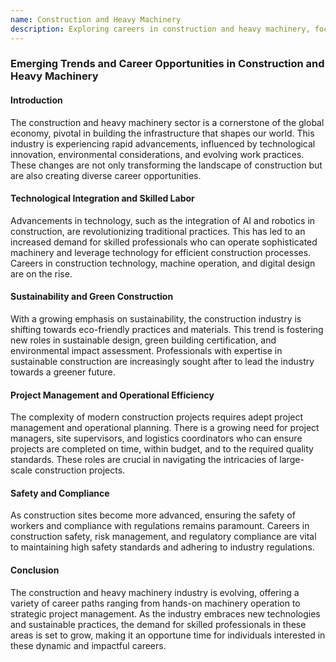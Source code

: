 ```yaml
---
name: Construction and Heavy Machinery
description: Exploring careers in construction and heavy machinery, focusing on roles that involve building infrastructure, operating heavy machinery, and managing construction projects.
---
```


### Emerging Trends and Career Opportunities in Construction and Heavy Machinery

#### Introduction
The construction and heavy machinery sector is a cornerstone of the global economy, pivotal in building the infrastructure that shapes our world. This industry is experiencing rapid advancements, influenced by technological innovation, environmental considerations, and evolving work practices. These changes are not only transforming the landscape of construction but are also creating diverse career opportunities.

#### Technological Integration and Skilled Labor
Advancements in technology, such as the integration of AI and robotics in construction, are revolutionizing traditional practices. This has led to an increased demand for skilled professionals who can operate sophisticated machinery and leverage technology for efficient construction processes. Careers in construction technology, machine operation, and digital design are on the rise.

#### Sustainability and Green Construction
With a growing emphasis on sustainability, the construction industry is shifting towards eco-friendly practices and materials. This trend is fostering new roles in sustainable design, green building certification, and environmental impact assessment. Professionals with expertise in sustainable construction are increasingly sought after to lead the industry towards a greener future.

#### Project Management and Operational Efficiency
The complexity of modern construction projects requires adept project management and operational planning. There is a growing need for project managers, site supervisors, and logistics coordinators who can ensure projects are completed on time, within budget, and to the required quality standards. These roles are crucial in navigating the intricacies of large-scale construction projects.

#### Safety and Compliance
As construction sites become more advanced, ensuring the safety of workers and compliance with regulations remains paramount. Careers in construction safety, risk management, and regulatory compliance are vital to maintaining high safety standards and adhering to industry regulations.

#### Conclusion
The construction and heavy machinery industry is evolving, offering a variety of career paths ranging from hands-on machinery operation to strategic project management. As the industry embraces new technologies and sustainable practices, the demand for skilled professionals in these areas is set to grow, making it an opportune time for individuals interested in these dynamic and impactful careers.


